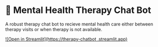# 💬 Mental Health Therapy Chat Bot

A robust therapy chat bot to recieve mental health care either between therapy visits or when therapy is not available. 

[![Open in Streamlit](https://therapy-chatbot
.streamlit.app)](https://chatbot-template.streamlit.app/)